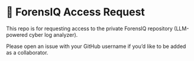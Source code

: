 # 🔐 ForensIQ Access Request

This repo is for requesting access to the private ForensIQ repository (LLM-powered cyber log analyzer).

Please open an issue with your GitHub username if you’d like to be added as a collaborator.
